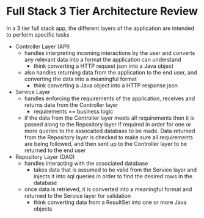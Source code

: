 # Full Stack 3 Tier Architecture Review
In a 3 tier full stack app, the different layers of the application are intended to perform specific tasks
- Controller Layer (API)
    - handles interpreting incoming interactions by the user and converts any relevant data into a format the application can understand
        - think converting a HTTP request json into a Java object
    - also handles returning data from the application to the end user, and converting the data into a meaningful format
        - think converting a Java object into a HTTP response json
- Service Layer
    - handles enforcing the requirements of the application, receives and returns data from the Controller layer
        - requirements == business logic
    - if the data from the Controller layer meets all requirements then it is passed along to the Repository layer if required in order for one or more queries to the assocaited database to be made. Data returned from the Repository layer is checked to make sure all requirements are being followed, and then sent up to the Controller layer to be returned to the end user
- Repository Layer (DAO)
    - handles interacting with the associated database
        - takes data that is assumed to be valid from the Service layer and injects it into sql queries in order to find the desired rows in the database
    - once data is retrieved, it is converted into a meaningful format and returned to the Service layer for validation
        - think converting data from a ResultSet into one or more Java objects